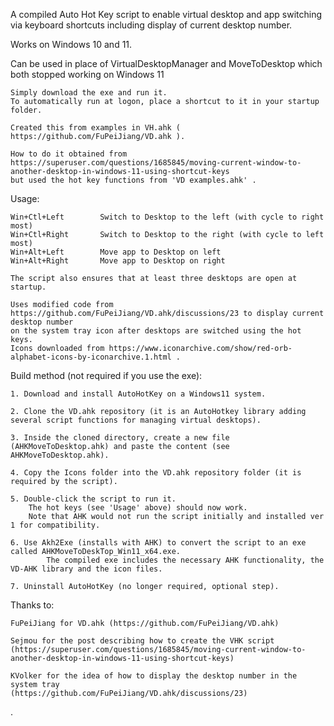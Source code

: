  A compiled Auto Hot Key script to enable virtual desktop and app switching via keyboard shortcuts including display of current desktop number.

 Works on Windows 10 and 11. 
 
 Can be used in place of VirtualDesktopManager and MoveToDesktop which both stopped working on Windows 11
 
    Simply download the exe and run it.
    To automatically run at logon, place a shortcut to it in your startup folder.
 
    Created this from examples in VH.ahk ( https://github.com/FuPeiJiang/VD.ahk ).
 
    How to do it obtained from
	https://superuser.com/questions/1685845/moving-current-window-to-another-desktop-in-windows-11-using-shortcut-keys
	but used the hot key functions from 'VD examples.ahk' .
     
 
 Usage:
 
    Win+Ctl+Left		Switch to Desktop to the left (with cycle to right most)
    Win+Ctl+Right		Switch to Desktop to the right (with cycle to left most)
    Win+Alt+Left		Move app to Desktop on left
    Win+Alt+Right		Move app to Desktop on right
    
    The script also ensures that at least three desktops are open at startup.
	
    Uses modified code from https://github.com/FuPeiJiang/VD.ahk/discussions/23 to display current desktop number 
	on the system tray icon after desktops are switched using the hot keys.
    Icons downloaded from https://www.iconarchive.com/show/red-orb-alphabet-icons-by-iconarchive.1.html .

 
 Build method (not required if you use the exe):
 
	1. Download and install AutoHotKey on a Windows11 system.
	
	2. Clone the VD.ahk repository (it is an AutoHotkey library adding several script functions for managing virtual desktops).
	
	3. Inside the cloned directory, create a new file (AHKMoveToDesktop.ahk) and paste the content (see AHKMoveToDesktop.ahk).
	
	4. Copy the Icons folder into the VD.ahk repository folder (it is required by the script).
	
	5. Double-click the script to run it. 
		The hot keys (see 'Usage' above) should now work. 
		Note that AHK would not run the script initially and installed ver 1 for compatibility.
	
	6. Use Akh2Exe (installs with AHK) to convert the script to an exe called AHKMoveToDeskTop_Win11_x64.exe. 
        	The compiled exe includes the necessary AHK functionality, the VD-AHK library and the icon files.
	
	7. Uninstall AutoHotKey (no longer required, optional step).
	
 Thanks to:
 
	FuPeiJiang for VD.ahk (https://github.com/FuPeiJiang/VD.ahk)
	
	Sejmou for the post describing how to create the VHK script 
	(https://superuser.com/questions/1685845/moving-current-window-to-another-desktop-in-windows-11-using-shortcut-keys)
	
	KVolker for the idea of how to display the desktop number in the system tray 
	(https://github.com/FuPeiJiang/VD.ahk/discussions/23)
	
.


